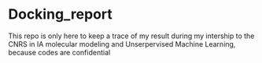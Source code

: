 # Docking_report
This repo is only here to keep a trace of my result during my intership to the CNRS in IA molecular modeling and Unserpervised Machine Learning, because codes are confidential
